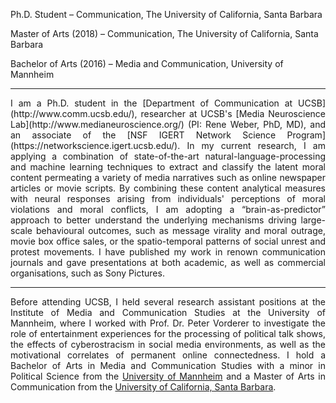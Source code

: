 <!-- EDUCATION HEADER -->

<i class="fa fa-graduation-cap"></i>   <span class="my_text"> Ph.D. Student – Communication, The University of California, Santa Barbara </span>

<i class="fa fa-university"></i>    <span class="my_text"> Master of Arts (2018) – Communication, The University of California, Santa Barbara </span>

<i class="fa fa-university"></i>  <span class="my_text"> Bachelor of Arts (2016) – Media and Communication, University of Mannheim </span>

---

<!-- MAIN BODY -->

<div style="text-align: justify">
I am a Ph.D. student in the [Department of Communication at UCSB](http://www.comm.ucsb.edu/), researcher at UCSB's [Media Neuroscience Lab](http://www.medianeuroscience.org/) (PI: Rene Weber, PhD, MD), and an associate of the [NSF IGERT Network Science Program](https://networkscience.igert.ucsb.edu/). In my current research, I am applying a combination of state-of-the-art natural-language-processing and machine learning techniques to extract and classify the latent moral content permeating a variety of media narratives such as online newspaper articles or movie scripts. By combining these content analytical measures with neural responses arising from individuals' perceptions of moral violations and moral conflicts, I am adopting a “brain-as-predictor” approach to better understand the underlying mechanisms driving large-scale behavioural outcomes, such as message virality and moral outrage, movie box office sales, or the spatio-temporal patterns of social unrest and protest movements. I have published my work in renown communication journals and gave presentations at both academic, as well as commercial organisations, such as Sony Pictures.

---

Before attending UCSB, I held several research assistant positions at the Institute of Media and Communication Studies at the University of Mannheim, where I worked with Prof. Dr. Peter Vorderer to investigate the role of entertainment experiences for the processing of political talk shows, the effects of cyberostracism in social media environments, as well as the motivational correlates of permanent online connectedness. I hold a Bachelor of Arts in Media and Communication Studies with a minor in Political Science from the [University of Mannheim](http://mkw.uni-mannheim.de/) and a Master of Arts in Communication from the [University of California, Santa Barbara](https://www.ucsb.edu/).

</div>